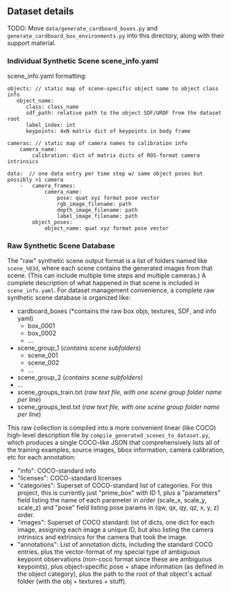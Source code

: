 ## Dataset details

TODO: Move `data/generate_cardboard_boxes.py` and `generate_cardboard_box_environments.py` into this directory, along with their support material.

### Individual Synthetic Scene scene_info.yaml

scene_info.yaml formatting:
```
objects: // static map of scene-specific object name to object class info
   object_name:
      class: class_name
      sdf_path: relative path to the object SDF/URDF from the dataset root
      label_index: int
      keypoints: 4xN matrix dict of keypoints in body frame

cameras: // static map of camera names to calibration info
    camera_name:
        calibration: dict of matrix dicts of ROS-format camera intrinsics

data:  // one data entry per time step w/ same object poses but possibly >1 camera
    -   camera_frames:
            camera_name: 
                pose: quat xyz format pose vector
                rgb_image_filename: path
                depth_image_filename: path
                label_image_filename: path
        object_poses:
            object_name: quat xyz format pose vector
```

### Raw Synthetic Scene Database

The "raw" synthetic scene output format is a list of folders named like `scene_%03d`, where each scene contains the generated images from that scene. (This can include multiple time steps and multiple cameras.) A complete description of what happened in that scene is included in `scene_info.yaml`. For dataset management convenience, a complete raw synthetic scene database is organized like:

- cardboard_boxes (*contains the raw box objs, textures, SDF, and info yaml)
  - box_0001
  - box_0002
  - ...
- scene_group_1 (*contains scene subfolders*)
  - scene_001
  - scene_002
  - ...
- scene_group_2 (*contains scene subfolders*)
- ...
- scene_groups_train.txt (*raw text file, with one scene group folder name per line*)
- scene_groups_test.txt (*raw text file, with one scene group folder name per line*)

This raw collection is compiled into a more convenient linear (like COCO) high-level description file by `compile_generated_scenes_to_dataset.py`, which produces a single COCO-like JSON that comprehensively lists all of the training examples, source images, bbox information, camera calibration, etc for each annotation:
- "info": COCO-standard info
- "licenses": COCO-standard licenses
- "categories": Superset of COCO-standard list of categories. For this project, this is currently just "prime_box" with ID 1, plus a "parameters" field listing the name of each parameter in order (scale_x, scale_y, scale_z) and "pose" field listing pose params in (qw, qx, qy, qz, x, y, z) order.
- "images": Superset of COCO standard: list of dicts, one dict for each image, assigning each image a unique ID, but also listing the camera intrinsics and extrinsics for the camera that took the image.
- "annotations": List of annotation dicts, including the standard COCO entries, plus the vector-format of my special type of ambiguous keypoint observations (non-coco format since these are ambiguous keypoints), plus object-specific pose + shape information (as defined in the object category), plus the path to the root of that object's actual folder (with the obj + textures + stuff).
